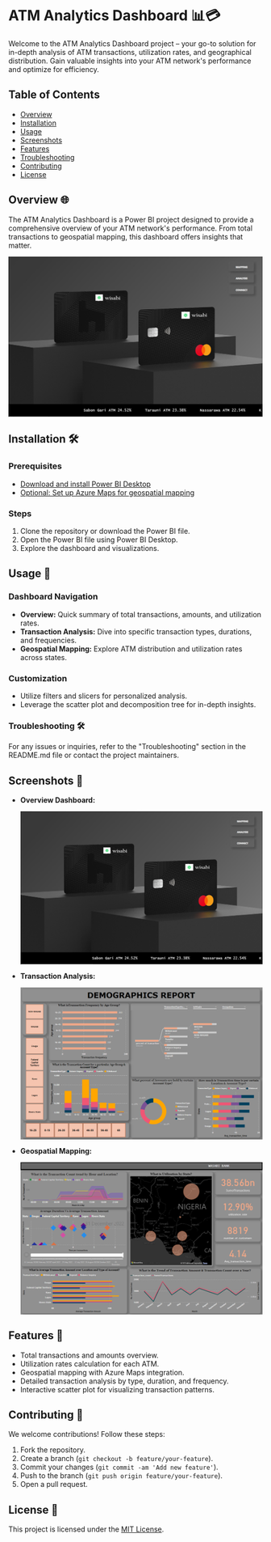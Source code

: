 # ATM Analytics Dashboard 📊💳

Welcome to the ATM Analytics Dashboard project – your go-to solution for in-depth analysis of ATM transactions, utilization rates, and geographical distribution. Gain valuable insights into your ATM network's performance and optimize for efficiency.

## Table of Contents
- [Overview](#overview)
- [Installation](#installation)
- [Usage](#usage)
- [Screenshots](#screenshots)
- [Features](#features)
- [Troubleshooting](#troubleshooting)
- [Contributing](#contributing)
- [License](#license)

## Overview 🌐

The ATM Analytics Dashboard is a Power BI project designed to provide a comprehensive overview of your ATM network's performance. From total transactions to geospatial mapping, this dashboard offers insights that matter.

<img align="center" src="Pictures/Overview.png" alt="Home Dashboard" />

## Installation 🛠️

### Prerequisites
- [Download and install Power BI Desktop](https://powerbi.microsoft.com/desktop/)
- [Optional: Set up Azure Maps for geospatial mapping](https://azure.microsoft.com/en-us/services/azure-maps/)

### Steps
1. Clone the repository or download the Power BI file.
2. Open the Power BI file using Power BI Desktop.
3. Explore the dashboard and visualizations.

## Usage 🚀

### Dashboard Navigation
- **Overview:** Quick summary of total transactions, amounts, and utilization rates.
- **Transaction Analysis:** Dive into specific transaction types, durations, and frequencies.
- **Geospatial Mapping:** Explore ATM distribution and utilization rates across states.

### Customization
- Utilize filters and slicers for personalized analysis.
- Leverage the scatter plot and decomposition tree for in-depth insights.

### Troubleshooting 🛠️

For any issues or inquiries, refer to the "Troubleshooting" section in the README.md file or contact the project maintainers.

## Screenshots 📸

- **Overview Dashboard:**
  
  <img align="center" src="Pictures/Overview.png" alt="Home Dashboard" />

- **Transaction Analysis:**
  
  <img align="center" src="Pictures/Analysis.png" alt="Home Dashboard" />

- **Geospatial Mapping:**
 
  <img align="center" src="Pictures/Mapping page.png" alt="Home Dashboard" />

## Features 🌟

- Total transactions and amounts overview.
- Utilization rates calculation for each ATM.
- Geospatial mapping with Azure Maps integration.
- Detailed transaction analysis by type, duration, and frequency.
- Interactive scatter plot for visualizing transaction patterns.

## Contributing 🤝

We welcome contributions! Follow these steps:
1. Fork the repository.
2. Create a branch (`git checkout -b feature/your-feature`).
3. Commit your changes (`git commit -am 'Add new feature'`).
4. Push to the branch (`git push origin feature/your-feature`).
5. Open a pull request.

## License 📄

This project is licensed under the [MIT License](LICENSE).
